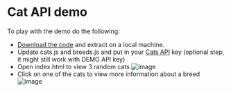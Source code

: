 # Cat API demo

To play with the demo do the following:

* [Download the code](https://github.com/brrr123/dreamcode/archive/refs/heads/main.zip) and extract on a local machine.
* Update cats.js and breeds.js and put in your [Cats API](https://thecatapi.com/signup) key (optional step, it might still work with DEMO API key)  
* Open index.html to view 3 random cats
![image](https://github.com/brrr123/dreamcode/assets/65033667/b328ee61-a43b-4921-8e13-eb3092583214)
* Click on one of the cats to view more information about a breed
![image](https://github.com/brrr123/dreamcode/assets/65033667/f79a3431-3308-4102-b9f5-df57c0647136)
